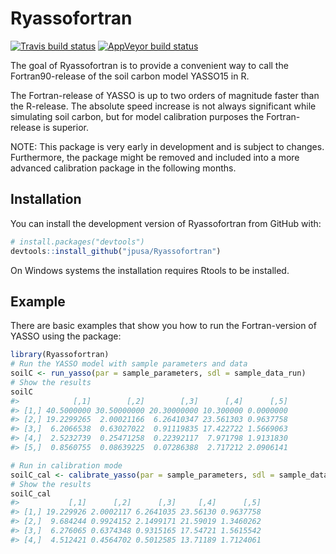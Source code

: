 
<!-- README.md is generated from README.Rmd. Please edit that file -->

# Ryassofortran

<!-- badges: start -->

[![Travis build
status](https://travis-ci.org/jpusa/Ryassofortran.svg?branch=master)](https://travis-ci.org/jpusa/Ryassofortran)
[![AppVeyor build
status](https://ci.appveyor.com/api/projects/status/github/jpusa/Ryassofortran?branch=master&svg=true)](https://ci.appveyor.com/project/jpusa/ryassofortran)
<!-- badges: end -->

The goal of Ryassofortran is to provide a convenient way to call the
Fortran90-release of the soil carbon model YASSO15 in R.

The Fortran-release of YASSO is up to two orders of magnitude faster
than the R-release. The absolute speed increase is not always
significant while simulating soil carbon, but for model calibration
purposes the Fortran-release is superior.

NOTE: This package is very early in development and is subject to
changes. Furthermore, the package might be removed and included into a
more advanced calibration package in the following months.

## Installation

You can install the development version of Ryassofortran from GitHub
with:

``` r
# install.packages("devtools")
devtools::install_github("jpusa/Ryassofortran")
```

On Windows systems the installation requires Rtools to be installed.

## Example

There are basic examples that show you how to run the Fortran-version of
YASSO using the package:

``` r
library(Ryassofortran)
# Run the YASSO model with sample parameters and data
soilC <- run_yasso(par = sample_parameters, sdl = sample_data_run)
# Show the results
soilC
#>            [,1]        [,2]        [,3]      [,4]      [,5]
#> [1,] 40.5000000 30.50000000 20.30000000 10.300000 0.0000000
#> [2,] 19.2299265  2.00021166  6.26410347 23.561303 0.9637758
#> [3,]  6.2066538  0.63027022  0.91119835 17.422722 1.5669063
#> [4,]  2.5232739  0.25471258  0.22392117  7.971798 1.9131830
#> [5,]  0.8560755  0.08639225  0.07286388  2.717212 2.0906141
```

``` r
# Run in calibration mode
soilC_cal <- calibrate_yasso(par = sample_parameters, sdl = sample_data_cal)
# Show the results
soilC_cal
#>           [,1]      [,2]      [,3]     [,4]      [,5]
#> [1,] 19.229926 2.0002117 6.2641035 23.56130 0.9637758
#> [2,]  9.684244 0.9924152 2.1499171 21.59019 1.3460262
#> [3,]  6.276065 0.6374348 0.9315165 17.54721 1.5615542
#> [4,]  4.512421 0.4564702 0.5012585 13.71189 1.7124061
```
